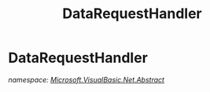 ﻿---
title: DataRequestHandler
---

# DataRequestHandler
_namespace: [Microsoft.VisualBasic.Net.Abstract](N-Microsoft.VisualBasic.Net.Abstract.html)_






